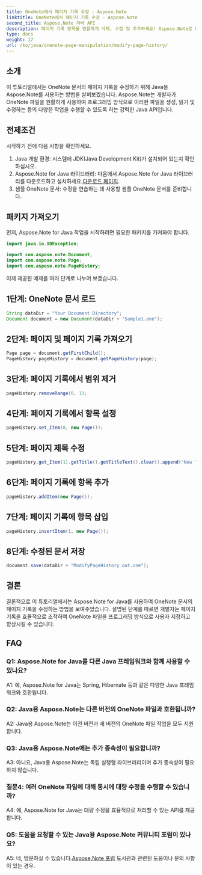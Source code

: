 ```yaml
---
title: OneNote에서 페이지 기록 수정 - Aspose.Note
linktitle: OneNote에서 페이지 기록 수정 - Aspose.Note
second_title: Aspose.Note 자바 API
description: 페이지 기록 항목을 원활하게 삭제, 수정 및 추가하세요! Aspose.Note로 OneNote를 마스터하기 위한 단계별 가이드 및 코드입니다. #OneNote #Java #Aspose
type: docs
weight: 17
url: /ko/java/onenote-page-manipulation/modify-page-history/
---
```

## 소개

이 튜토리얼에서는 OneNote 문서의 페이지 기록을 수정하기 위해 Java용 Aspose.Note를 사용하는 방법을 살펴보겠습니다. Aspose.Note는 개발자가 OneNote 파일을 원활하게 사용하여 프로그래밍 방식으로 이러한 파일을 생성, 읽기 및 수정하는 등의 다양한 작업을 수행할 수 있도록 하는 강력한 Java API입니다.

## 전제조건

시작하기 전에 다음 사항을 확인하세요.

1. Java 개발 환경: 시스템에 JDK(Java Development Kit)가 설치되어 있는지 확인하십시오.
2.  Aspose.Note for Java 라이브러리: 다음에서 Aspose.Note for Java 라이브러리를 다운로드하고 설치하세요.[다운로드 페이지](https://releases.aspose.com/note/java/).
3. 샘플 OneNote 문서: 수정을 연습하는 데 사용할 샘플 OneNote 문서를 준비합니다.

## 패키지 가져오기

먼저, Aspose.Note for Java 작업을 시작하려면 필요한 패키지를 가져와야 합니다.

```java
import java.io.IOException;

import com.aspose.note.Document;
import com.aspose.note.Page;
import com.aspose.note.PageHistory;
```

이제 제공된 예제를 여러 단계로 나누어 보겠습니다.

## 1단계: OneNote 문서 로드

```java
String dataDir = "Your Document Directory";
Document document = new Document(dataDir + "Sample1.one");
```

## 2단계: 페이지 및 페이지 기록 가져오기

```java
Page page = document.getFirstChild();
PageHistory pageHistory = document.getPageHistory(page);
```

## 3단계: 페이지 기록에서 범위 제거

```java
pageHistory.removeRange(0, 1);
```

## 4단계: 페이지 기록에서 항목 설정

```java
pageHistory.set_Item(0, new Page());
```

## 5단계: 페이지 제목 수정

```java
pageHistory.get_Item(1).getTitle().getTitleText().clear().append("New Title");
```

## 6단계: 페이지 기록에 항목 추가

```java
pageHistory.addItem(new Page());
```

## 7단계: 페이지 기록에 항목 삽입

```java
pageHistory.insertItem(1, new Page());
```

## 8단계: 수정된 문서 저장

```java
document.save(dataDir + "ModifyPageHistory_out.one");
```

## 결론

결론적으로 이 튜토리얼에서는 Aspose.Note for Java를 사용하여 OneNote 문서의 페이지 기록을 수정하는 방법을 보여주었습니다. 설명된 단계를 따르면 개발자는 페이지 기록을 효율적으로 조작하여 OneNote 파일을 프로그래밍 방식으로 사용자 지정하고 향상시킬 수 있습니다.

## FAQ

### Q1: Aspose.Note for Java를 다른 Java 프레임워크와 함께 사용할 수 있나요?

A1: 예, Aspose.Note for Java는 Spring, Hibernate 등과 같은 다양한 Java 프레임워크와 호환됩니다.

### Q2: Java용 Aspose.Note는 다른 버전의 OneNote 파일과 호환됩니까?

A2: Java용 Aspose.Note는 이전 버전과 새 버전의 OneNote 파일 작업을 모두 지원합니다.

### Q3: Java용 Aspose.Note에는 추가 종속성이 필요합니까?

A3: 아니요, Java용 Aspose.Note는 독립 실행형 라이브러리이며 추가 종속성이 필요하지 않습니다.

### 질문4: 여러 OneNote 파일에 대해 동시에 대량 수정을 수행할 수 있습니까?

A4: 예, Aspose.Note for Java는 대량 수정을 효율적으로 처리할 수 있는 API를 제공합니다.

### Q5: 도움을 요청할 수 있는 Java용 Aspose.Note 커뮤니티 포럼이 있나요?

 A5: 네, 방문하실 수 있습니다.[Aspose.Note 포럼](https://forum.aspose.com/c/note/28) 도서관과 관련된 도움이나 문의 사항이 있는 경우.
